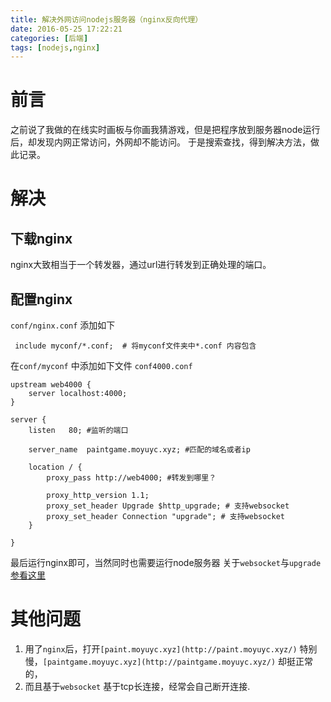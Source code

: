 ```yaml
---
title: 解决外网访问nodejs服务器（nginx反向代理）
date: 2016-05-25 17:22:21
categories: [后端]
tags: [nodejs,nginx]
---
```


# 前言
之前说了我做的在线实时画板与你画我猜游戏，但是把程序放到服务器node运行后，却发现内网正常访问，外网却不能访问。
于是搜索查找，得到解决方法，做此记录。
<!--more-->
# 解决
## 下载nginx
nginx大致相当于一个转发器，通过url进行转发到正确处理的端口。
## 配置nginx
`conf/nginx.conf` 添加如下

     include myconf/*.conf;  # 将myconf文件夹中*.conf 内容包含

在`conf/myconf` 中添加如下文件
`conf4000.conf`
```
upstream web4000 {
    server localhost:4000;
}
 
server {
    listen   80; #监听的端口

    server_name  paintgame.moyuyc.xyz; #匹配的域名或者ip
 
    location / {
        proxy_pass http://web4000; #转发到哪里？

        proxy_http_version 1.1;
        proxy_set_header Upgrade $http_upgrade; # 支持websocket
        proxy_set_header Connection "upgrade"; # 支持websocket
    }

}
```
最后运行nginx即可，当然同时也需要运行node服务器
关于`websocket`与`upgrade` [参看这里](https://www.zhihu.com/question/20215561)

# 其他问题
1. 用了`nginx`后，打开`[paint.moyuyc.xyz](http://paint.moyuyc.xyz/)` 特别慢，`[paintgame.moyuyc.xyz](http://paintgame.moyuyc.xyz/)` 却挺正常的，
2. 而且基于`websocket` 基于tcp长连接，经常会自己断开连接.